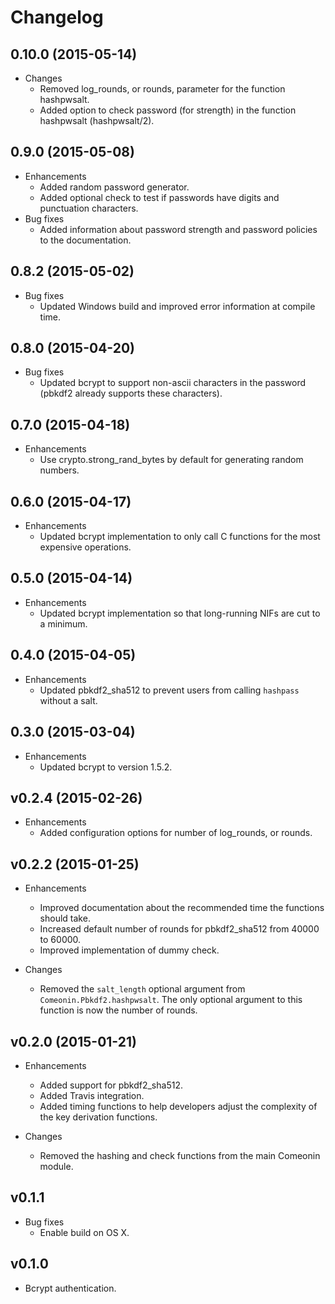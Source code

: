 # Changelog

## 0.10.0 (2015-05-14)

* Changes
  * Removed log_rounds, or rounds, parameter for the function hashpwsalt.
  * Added option to check password (for strength) in the function hashpwsalt (hashpwsalt/2).

## 0.9.0 (2015-05-08)

* Enhancements
  * Added random password generator.
  * Added optional check to test if passwords have digits and punctuation characters.
* Bug fixes
  * Added information about password strength and password policies to the documentation.

## 0.8.2 (2015-05-02)

* Bug fixes
  * Updated Windows build and improved error information at compile time.

## 0.8.0 (2015-04-20)

* Bug fixes
  * Updated bcrypt to support non-ascii characters in the password (pbkdf2 already supports these characters).

## 0.7.0 (2015-04-18)

* Enhancements
  * Use crypto.strong_rand_bytes by default for generating random numbers.

## 0.6.0 (2015-04-17)

* Enhancements
  * Updated bcrypt implementation to only call C functions for the most expensive operations.

## 0.5.0 (2015-04-14)

* Enhancements
  * Updated bcrypt implementation so that long-running NIFs are cut to a minimum.

## 0.4.0 (2015-04-05)

* Enhancements
  * Updated pbkdf2_sha512 to prevent users from calling `hashpass` without a salt.

## 0.3.0 (2015-03-04)

* Enhancements
  * Updated bcrypt to version 1.5.2.

## v0.2.4 (2015-02-26)

* Enhancements
  * Added configuration options for number of log_rounds, or rounds.

## v0.2.2 (2015-01-25)

* Enhancements
  * Improved documentation about the recommended time the functions should take.
  * Increased default number of rounds for pbkdf2_sha512 from 40000 to 60000.
  * Improved implementation of dummy check.

* Changes
  * Removed the `salt_length` optional argument from `Comeonin.Pbkdf2.hashpwsalt`. The only optional argument to this function is now the number of rounds.

## v0.2.0 (2015-01-21)

* Enhancements
  * Added support for pbkdf2_sha512.
  * Added Travis integration.
  * Added timing functions to help developers adjust the complexity of the key derivation functions.

* Changes
  * Removed the hashing and check functions from the main Comeonin module.

## v0.1.1

* Bug fixes
  * Enable build on OS X.

## v0.1.0

* Bcrypt authentication.
